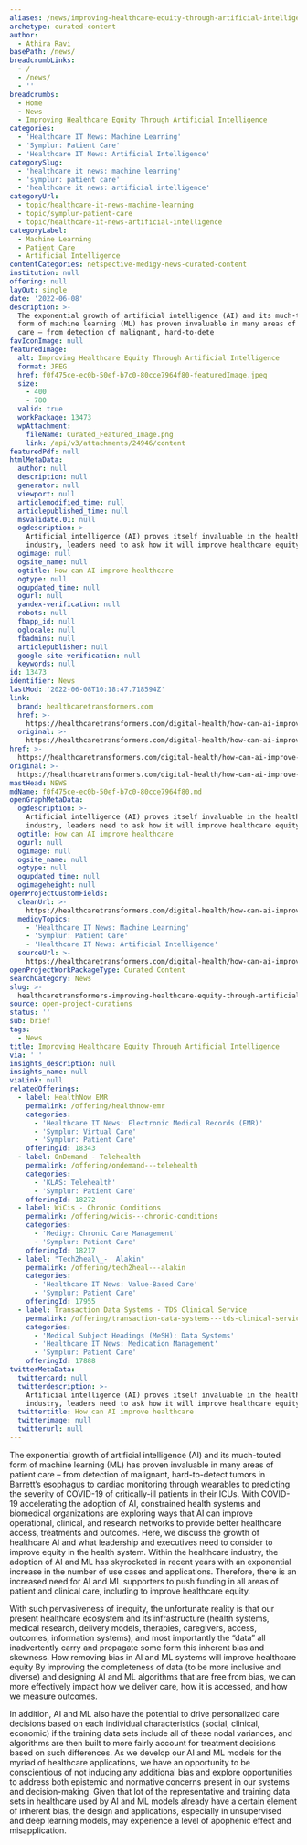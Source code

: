 ```yaml
---
aliases: /news/improving-healthcare-equity-through-artificial-intelligence
archetype: curated-content
author:
  - Athira Ravi
basePath: /news/
breadcrumbLinks:
  - /
  - /news/
  - ''
breadcrumbs:
  - Home
  - News
  - Improving Healthcare Equity Through Artificial Intelligence
categories:
  - 'Healthcare IT News: Machine Learning'
  - 'Symplur: Patient Care'
  - 'Healthcare IT News: Artificial Intelligence'
categorySlug:
  - 'healthcare it news: machine learning'
  - 'symplur: patient care'
  - 'healthcare it news: artificial intelligence'
categoryUrl:
  - topic/healthcare-it-news-machine-learning
  - topic/symplur-patient-care
  - topic/healthcare-it-news-artificial-intelligence
categoryLabel:
  - Machine Learning
  - Patient Care
  - Artificial Intelligence
contentCategories: netspective-medigy-news-curated-content
institution: null
offering: null
layOut: single
date: '2022-06-08'
description: >-
  The exponential growth of artificial intelligence (AI) and its much-touted
  form of machine learning (ML) has proven invaluable in many areas of patient
  care – from detection of malignant, hard-to-dete
favIconImage: null
featuredImage:
  alt: Improving Healthcare Equity Through Artificial Intelligence
  format: JPEG
  href: f0f475ce-ec0b-50ef-b7c0-80cce7964f80-featuredImage.jpeg
  size:
    - 400
    - 780
  valid: true
  workPackage: 13473
  wpAttachment:
    fileName: Curated_Featured_Image.png
    link: /api/v3/attachments/24946/content
featuredPdf: null
htmlMetaData:
  author: null
  description: null
  generator: null
  viewport: null
  articlemodified_time: null
  articlepublished_time: null
  msvalidate.01: null
  ogdescription: >-
    Artificial intelligence (AI) proves itself invaluable in the healthcare
    industry, leaders need to ask how it will improve healthcare equity.
  ogimage: null
  ogsite_name: null
  ogtitle: How can AI improve healthcare
  ogtype: null
  ogupdated_time: null
  ogurl: null
  yandex-verification: null
  robots: null
  fbapp_id: null
  oglocale: null
  fbadmins: null
  articlepublisher: null
  google-site-verification: null
  keywords: null
id: 13473
identifier: News
lastMod: '2022-06-08T10:18:47.718594Z'
link:
  brand: healthcaretransformers.com
  href: >-
    https://healthcaretransformers.com/digital-health/how-can-ai-improve-healthcare/
  original: >-
    https://healthcaretransformers.com/digital-health/how-can-ai-improve-healthcare/
href: >-
  https://healthcaretransformers.com/digital-health/how-can-ai-improve-healthcare/
original: >-
  https://healthcaretransformers.com/digital-health/how-can-ai-improve-healthcare/
mastHead: NEWS
mdName: f0f475ce-ec0b-50ef-b7c0-80cce7964f80.md
openGraphMetaData:
  ogdescription: >-
    Artificial intelligence (AI) proves itself invaluable in the healthcare
    industry, leaders need to ask how it will improve healthcare equity.
  ogtitle: How can AI improve healthcare
  ogurl: null
  ogimage: null
  ogsite_name: null
  ogtype: null
  ogupdated_time: null
  ogimageheight: null
openProjectCustomFields:
  cleanUrl: >-
    https://healthcaretransformers.com/digital-health/how-can-ai-improve-healthcare/
  medigyTopics:
    - 'Healthcare IT News: Machine Learning'
    - 'Symplur: Patient Care'
    - 'Healthcare IT News: Artificial Intelligence'
  sourceUrl: >-
    https://healthcaretransformers.com/digital-health/how-can-ai-improve-healthcare/
openProjectWorkPackageType: Curated Content
searchCategory: News
slug: >-
  healthcaretransformers-improving-healthcare-equity-through-artificial-intelligence
source: open-project-curations
status: ''
sub: brief
tags:
  - News
title: Improving Healthcare Equity Through Artificial Intelligence
via: ' '
insights_description: null
insights_name: null
viaLink: null
relatedOfferings:
  - label: HealthNow EMR
    permalink: /offering/healthnow-emr
    categories:
      - 'Healthcare IT News: Electronic Medical Records (EMR)'
      - 'Symplur: Virtual Care'
      - 'Symplur: Patient Care'
    offeringId: 18343
  - label: OnDemand - Telehealth
    permalink: /offering/ondemand---telehealth
    categories:
      - 'KLAS: Telehealth'
      - 'Symplur: Patient Care'
    offeringId: 18272
  - label: WiCis - Chronic Conditions
    permalink: /offering/wicis---chronic-conditions
    categories:
      - 'Medigy: Chronic Care Management'
      - 'Symplur: Patient Care'
    offeringId: 18217
  - label: "Tech2heal\_-  Alakin"
    permalink: /offering/tech2heal---alakin
    categories:
      - 'Healthcare IT News: Value-Based Care'
      - 'Symplur: Patient Care'
    offeringId: 17955
  - label: Transaction Data Systems - TDS Clinical Service
    permalink: /offering/transaction-data-systems---tds-clinical-service
    categories:
      - 'Medical Subject Headings (MeSH): Data Systems'
      - 'Healthcare IT News: Medication Management'
      - 'Symplur: Patient Care'
    offeringId: 17888
twitterMetaData:
  twittercard: null
  twitterdescription: >-
    Artificial intelligence (AI) proves itself invaluable in the healthcare
    industry, leaders need to ask how it will improve healthcare equity.
  twittertitle: How can AI improve healthcare
  twitterimage: null
  twitterurl: null
---
```

<p>The exponential growth of artificial intelligence (AI) and its much-touted form of machine learning (ML) has proven invaluable in many areas of patient care – from detection of malignant, hard-to-detect tumors in Barrett’s esophagus to cardiac monitoring through wearables to predicting the severity of COVID-19 of critically-ill patients in their ICUs. With COVID-19 accelerating the adoption of AI, constrained health systems and biomedical organizations are exploring ways that AI can improve operational, clinical, and research networks to provide better healthcare access, treatments and outcomes.
Here, we discuss the growth of healthcare AI and what leadership and executives need to consider to improve equity in the health system.
Within the healthcare industry, the adoption of AI and ML has skyrocketed in recent years with an exponential increase in the number of use cases and applications.
Therefore, there is an increased need for AI and ML supporters to push funding in all areas of patient and clinical care, including to improve healthcare equity.
</p><p>With such pervasiveness of inequity, the unfortunate reality is that our present healthcare ecosystem and its infrastructure (health systems, medical research, delivery models, therapies, caregivers, access, outcomes, information systems), and most importantly the “data” all inadvertently carry and propagate some form this inherent bias and skewness.
How removing bias in AI and ML systems will improve healthcare equity
By improving the completeness of data (to be more inclusive and diverse) and designing AI and ML algorithms that are free from bias, we can more effectively impact how we deliver care, how it is accessed, and how we measure outcomes.
</p><p>In addition, AI and ML also have the potential to drive personalized care decisions based on each individual characteristics (social, clinical, economic) if the training data sets include all of these nodal variances, and algorithms are then built to more fairly account for treatment decisions based on such differences.
As we develop our AI and ML models for the myriad of healthcare applications, we have an opportunity to be conscientious of not inducing any additional bias and explore opportunities to address both epistemic and normative concerns present in our systems and decision-making.
Given that lot of the representative and training data sets in healthcare used by AI and ML models already have a certain element of inherent bias, the design and applications, especially in unsupervised and deep learning models, may experience a level of apophenic effect and misapplication.</p>